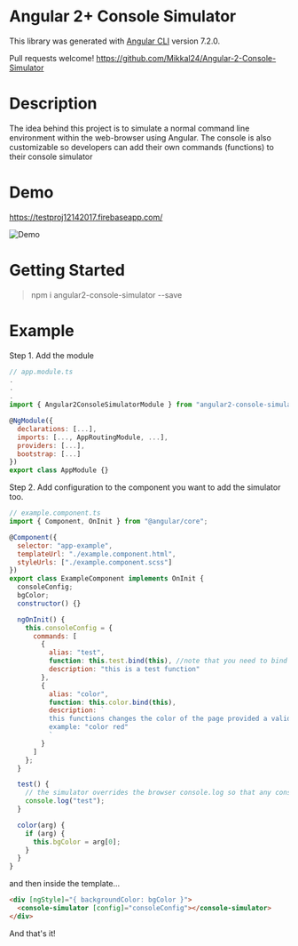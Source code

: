 # Angular 2+ Console Simulator

This library was generated with [Angular CLI](https://github.com/angular/angular-cli) version 7.2.0.

Pull requests welcome! https://github.com/Mikkal24/Angular-2-Console-Simulator

# Description

The idea behind this project is to simulate a normal command line environment within the web-browser using Angular. The console is also customizable so developers can add their own commands (functions) to their console simulator

# Demo

https://testproj12142017.firebaseapp.com/

![Demo](https://media.giphy.com/media/ctjMwnvwF8liAO980M/giphy.gif)

# Getting Started

> npm i angular2-console-simulator --save

# Example

Step 1. Add the module

```javascript
// app.module.ts
.
.
.
import { Angular2ConsoleSimulatorModule } from "angular2-console-simulator";

@NgModule({
  declarations: [...],
  imports: [..., AppRoutingModule, ...],
  providers: [...],
  bootstrap: [...]
})
export class AppModule {}
```

Step 2. Add configuration to the component you want to add the simulator too.

```javascript
// example.component.ts
import { Component, OnInit } from "@angular/core";

@Component({
  selector: "app-example",
  templateUrl: "./example.component.html",
  styleUrls: ["./example.component.scss"]
})
export class ExampleComponent implements OnInit {
  consoleConfig;
  bgColor;
  constructor() {}

  ngOnInit() {
    this.consoleConfig = {
      commands: [
        {
          alias: "test",
          function: this.test.bind(this), //note that you need to bind the context to the function in order for it to have access to the required properties.
          description: "this is a test function"
        },
        {
          alias: "color",
          function: this.color.bind(this),
          description: `
          this functions changes the color of the page provided a valid color value as an argument \n
          example: "color red"
          `
        }
      ]
    };
  }

  test() {
    // the simulator overrides the browser console.log so that any console.log called within these functions is output inside the simulators log.
    console.log("test");
  }

  color(arg) {
    if (arg) {
      this.bgColor = arg[0];
    }
  }
}
```

and then inside the template...

```html
<div [ngStyle]="{ backgroundColor: bgColor }">
  <console-simulator [config]="consoleConfig"></console-simulator>
</div>
```

And that's it!
